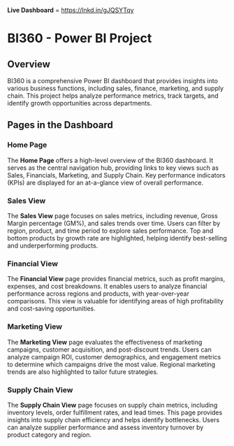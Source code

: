 **Live Dashboard** = https://lnkd.in/gJQSYTqy

# BI360 - Power BI Project

## Overview
BI360 is a comprehensive Power BI dashboard that provides insights into various business functions, including sales, finance, marketing, and supply chain. This project helps analyze performance metrics, track targets, and identify growth opportunities across departments.

## Pages in the Dashboard

### Home Page
The **Home Page** offers a high-level overview of the BI360 dashboard. It serves as the central navigation hub, providing links to key views such as Sales, Financials, Marketing, and Supply Chain. Key performance indicators (KPIs) are displayed for an at-a-glance view of overall performance.

### Sales View
The **Sales View** page focuses on sales metrics, including revenue, Gross Margin percentage (GM%), and sales trends over time. Users can filter by region, product, and time period to explore sales performance. Top and bottom products by growth rate are highlighted, helping identify best-selling and underperforming products.

### Financial View
The **Financial View** page provides financial metrics, such as profit margins, expenses, and cost breakdowns. It enables users to analyze financial performance across regions and products, with year-over-year comparisons. This view is valuable for identifying areas of high profitability and cost-saving opportunities.

### Marketing View
The **Marketing View** page evaluates the effectiveness of marketing campaigns, customer acquisition, and post-discount trends. Users can analyze campaign ROI, customer demographics, and engagement metrics to determine which campaigns drive the most value. Regional marketing trends are also highlighted to tailor future strategies.

### Supply Chain View
The **Supply Chain View** page focuses on supply chain metrics, including inventory levels, order fulfillment rates, and lead times. This page provides insights into supply chain efficiency and helps identify bottlenecks. Users can analyze supplier performance and assess inventory turnover by product category and region.

